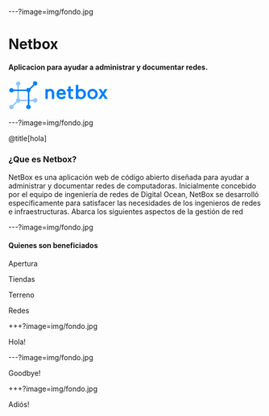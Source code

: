 ---?image=img/fondo.jpg

# Netbox


#### Aplicacion para ayudar a administrar y documentar redes.

![Logo](logo.png)

---?image=img/fondo.jpg

@title[hola]

### ¿Que es Netbox?

 NetBox es una aplicación web de código abierto diseñada para ayudar a administrar y documentar redes de computadoras. Inicialmente concebido por el equipo de ingeniería de redes de Digital Ocean, NetBox se desarrolló específicamente para satisfacer las necesidades de los ingenieros de redes e infraestructuras. Abarca los siguientes aspectos de la gestión de red


---?image=img/fondo.jpg

#### Quienes son beneficiados

Apertura

Tiendas

Terreno

Redes


+++?image=img/fondo.jpg

Hola!

---?image=img/fondo.jpg

Goodbye!

+++?image=img/fondo.jpg

Adiós!
